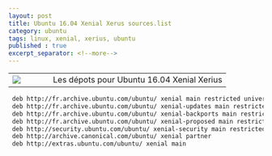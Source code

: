 ```yaml
---
layout: post
title: Ubuntu 16.04 Xenial Xerus sources.list
category: ubuntu
tags: linux, xenial, xerius, ubuntu
published : true
excerpt_separator: <!--more-->
---
```

<table style="width:100%">
  <tr>
    <td width="64"><img src="{{ site.url }}/images/logos/distro/ubuntu.png"></td>
    <td>
    Les dépots pour Ubuntu 16.04 Xenial Xerius
    </td>
  </tr>
</table> 
<!--more-->

```bash
 deb http://fr.archive.ubuntu.com/ubuntu/ xenial main restricted universe multiverse
 deb http://fr.archive.ubuntu.com/ubuntu/ xenial-updates main restricted universe multiverse
 deb http://fr.archive.ubuntu.com/ubuntu/ xenial-backports main restricted universe multiverse
 deb http://fr.archive.ubuntu.com/ubuntu/ xenial-proposed main restricted universe multiverse
 deb http://security.ubuntu.com/ubuntu/ xenial-security main restricted universe multiverse
 deb http://archive.canonical.com/ubuntu/ xenial partner
 deb http://extras.ubuntu.com/ubuntu/ xenial main
```
